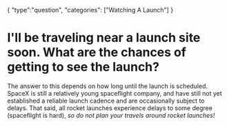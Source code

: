 {
    "type":"question",
    "categories": ["Watching A Launch"]
}

# I'll be traveling near a launch site soon. What are the chances of getting to see the launch?

The answer to this depends on how long until the launch is scheduled. SpaceX is still a relatively young spaceflight company, and have still not yet established a reliable launch cadence and are occasionally subject to delays. That said, all rocket launches experience delays to some degree (spaceflight is hard), *so do not plan your travels around rocket launches!*
